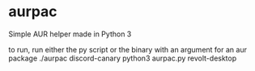# aurpac
Simple AUR helper made in Python 3


to run, run either the py script or the binary with an argument for an aur package
./aurpac discord-canary
python3 aurpac.py revolt-desktop
